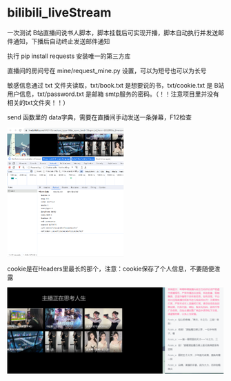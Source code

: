 # bilibili_liveStream

一次测试
B站直播间说书人脚本，脚本挂载后可实现开播，脚本自动执行并发送邮件通知，下播后自动终止发送邮件通知

执行 pip install requests 安装唯一的第三方库

直播间的房间号在 mine/request_mine.py 设置，可以为短号也可以为长号

敏感信息通过 txt 文件夹读取，txt/book.txt 是想要说的书，txt/cookie.txt 是 B站用户信息，txt/password.txt 是邮箱 smtp服务的密码。（！！注意项目里并没有相关的txt文件夹！！）

send 函数里的 data字典，需要在直播间手动发送一条弹幕，F12检查

<img alt="img.png" height="300" src="img/img.png" />

cookie是在Headers里最长的那个，注意：cookie保存了个人信息，不要随便泄露

<img alt="img_1.png" height="200" src="img/img_1.png" />
